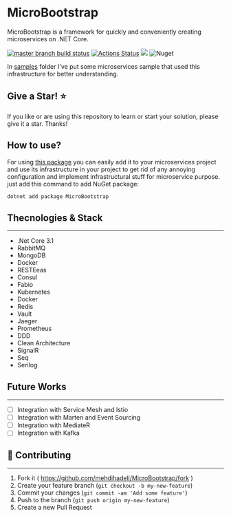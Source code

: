 # MicroBootstrap

MicroBootstrap is a framework for quickly and conveniently creating microservices on .NET Core.


[![master branch build status](https://api.travis-ci.org/mehdihadeli/MicroBootstrap.svg?branch=master)](https://travis-ci.org/mehdihadeli/MicroBootstrap)
[![Actions Status](https://github.com/mehdihadeli/MicroBootstrap/workflows/publish/badge.svg?branch=master)](https://github.com/mehdihadeli/MicroBootstrap/actions)
<a href="https://www.nuget.org/packages/MicroBootstrap/" alt="nuget package"><img src="https://img.shields.io/nuget/vpre/microbootstrap" /></a>
![Nuget](https://img.shields.io/nuget/dt/microbootstrap?color=blue&label=nuget%20downloads)

In [samples](https://github.com/mehdihadeli/MicroBootstrap/tree/master/samples) folder I've put some microservices sample that used this infrastructure for better understanding.

## Give a Star! ⭐️
If you like or are using this repository to learn or start your solution, please give it a star. Thanks!

## How to use?
For using [this package](https://www.nuget.org/packages/MicroBootstrap/) you can easily add it to your microservices project and use its infrastructure in your project to get rid of any annoying configuration and implement infrastructural stuff for microservice purpose. just add this command to add NuGet package:

``` bash
dotnet add package MicroBootstrap
```

## Thecnologies & Stack
----------------
* .Net Core 3.1
* RabbitMQ
* MongoDB
* Docker
* RESTEeas
* Consul
* Fabio
* Kubernetes
* Docker
* Redis
* Vault
* Jaeger
* Prometheus
* DDD
* Clean Architecture
* SignalR
* Seq
* Serilog

## Future Works
----------------
-  [ ] Integration with Service Mesh and Istio
-  [ ] Integration with Marten and Event Sourcing
-  [ ] Integration with MediateR
-  [ ] Integration with Kafka

## 🤝 Contributing
----------------
1. Fork it ( https://github.com/mehdihadeli/MicroBootstrap/fork )
2. Create your feature branch (`git checkout -b my-new-feature`)
3. Commit your changes (`git commit -am 'Add some feature'`)
4. Push to the branch (`git push origin my-new-feature`)
5. Create a new Pull Request 
